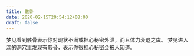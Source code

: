 ```yaml
---
title: 骸骨
date: 2020-02-15T20:54:12+08:00
draft: false
---
```


梦见看到骸骨表示你对现状不满或担心秘密外泄，而且体力衰退之虞。 
梦见进入深的洞穴里发现有骸骨，表示你很担心秘密会被人知道。